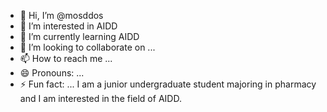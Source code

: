 - 👋 Hi, I’m @mosddos
- 👀 I’m interested in AIDD
- 🌱 I’m currently learning AIDD
- 💞️ I’m looking to collaborate on ...
- 📫 How to reach me ...
- 😄 Pronouns: ...
- ⚡ Fun fact: ...
  I am a junior undergraduate student majoring in pharmacy and I am interested in the field of AIDD.

<!---
mosddos/mosddos is a ✨ special ✨ repository because its `README.md` (this file) appears on your GitHub profile.
You can click the Preview link to take a look at your changes.
--->
